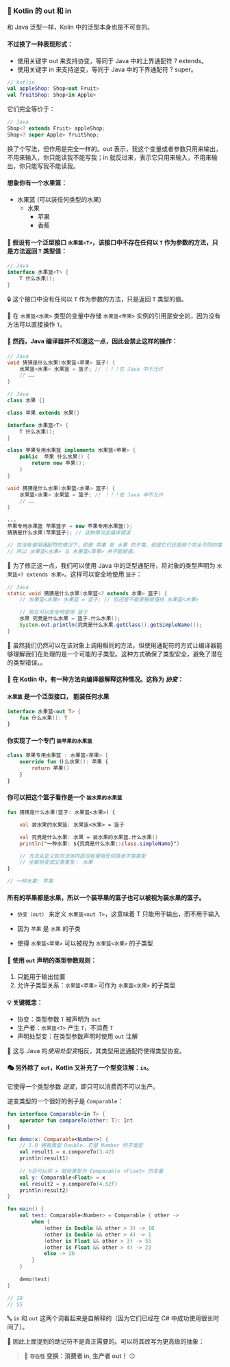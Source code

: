### 🌟 Kotlin 的 out 和 in

和 Java 泛型一样，Kolin 中的泛型本身也是不可变的。

#### 不过换了一种表现形式：

- 使用关键字 out 来支持协变，等同于 Java 中的上界通配符 ? extends。
- 使用关键字 in 来支持逆变，等同于 Java 中的下界通配符 ? super。

```kotlin
// kotlin
val appleShop: Shop<out Fruit>
val fruitShop: Shop<in Apple>
```

它们完全等价于：

```java
// Java
Shop<? extends Fruit> appleShop;
Shop<? super Apple> fruitShop;
```

换了个写法，但作用是完全一样的。out 表示，我这个变量或者参数只用来输出，不用来输入，你只能读我不能写我；in 就反过来，表示它只用来输入，不用来输出，你只能写我不能读我。

#### 想象你有一个水果篮：

- 水果篮 (可以装任何类型的水果)
  - 水果
    - 苹果
    - 香蕉


#### 🤔 假设有一个泛型接口 `水果篮<T>`，该接口中不存在任何以 `T` 作为参数的方法，只是方法返回 `T` 类型值：

```java
// Java
interface 水果篮<T> {
    T 什么水果();
}
```
🔒 这个接口中没有任何以 `T` 作为参数的方法，只是返回 `T` 类型的值。

🤔 在 `水果篮<水果>` 类型的变量中存储 `水果篮<苹果>` 实例的引用是安全的，因为没有方法可以直接操作 `T`。
 
 ####  🚫 然而，Java 编译器并不知道这一点，因此会禁止这样的操作：

```java
// Java
void 猜猜是什么水果(水果篮<苹果> 篮子) {
    水果篮<水果> 水果篮 = 篮子; // ！！！在 Java 中不允许
    // ……
}
```

```java
// Java
class 水果 {}

class 苹果 extends 水果{}

interface 水果篮<T> {
    T 什么水果();
}

class 苹果专用水果篮 implements 水果篮<苹果> {
    public  苹果 什么水果() {
        return new 苹果();
    }
}

void 猜猜是什么水果(水果篮<水果> 篮子) {
    水果篮<水果> 水果篮 = 篮子; // ！！！在 Java 中不允许
    // ……
}

... 
苹果专用水果篮 苹果篮子 = new 苹果专用水果篮();
猜猜是什么水果(苹果篮子); // 这种情况会编译错误

// 在没有使用通配符的情况下，即使 苹果 是 水果 的子类，但是它们还是两个完全不同的类型
// 所以 水果篮<水果> 与 水果篮<苹果> 并不能赋值。
```

🔧 为了修正这一点，我们可以使用 Java 中的泛型通配符，将对象的类型声明为 `水果篮<? extends 水果>`。这样可以安全地使用 `篮子`：

```java
// Java
static void 猜猜是什么水果(水果篮<? extends 水果> 篮子) {
    // 水果篮<水果> 水果篮 = 篮子; // 但还是不能直接赋值给 水果篮<水果>

    // 现在可以安全地使用 篮子
    水果 究竟是什么水果 = 篮子.什么水果();
    System.out.println(究竟是什么水果.getClass().getSimpleName());
}
```

🤖 虽然我们仍然可以在该对象上调用相同的方法，但使用通配符的方式让编译器能够理解我们在处理的是一个可能的子类型。这种方式确保了类型安全，避免了潜在的类型错误。。

#### 🌟 在 Kotlin 中，有一种方法向编译器解释这种情况。这称为 *协变*：

#### `水果篮` 是一个泛型接口， 能装任何水果

```kotlin
interface 水果篮<out T> {
    fun 什么水果(): T
}
```

#### 你实现了一个专门 `装苹果的水果篮`

```kotlin
class 苹果专用水果篮 : 水果篮<苹果> {
    override fun 什么水果(): 苹果 {
        return 苹果()
    }
}
```

#### 你可以把这个篮子看作是一个 `装水果的水果篮`

```kotlin
fun 猜猜是什么水果(篮子: 水果篮<水果>) {

    val 装水果的水果篮: 水果篮<水果> = 篮子

    val 究竟是什么水果: 水果 = 装水果的水果篮.什么水果()
    println("一种水果: ${究竟是什么水果::class.simpleName}")

    // 方法从定义到方法体内部没有使用任何具体子类类型
    // 全都协变成父类类型： 水果
}

// 一种水果: 苹果
```

#### 所有的苹果都是水果，所以一个装苹果的篮子也可以被视为装水果的篮子。

- `协变（out）` 来定义 `水果篮<out T>`，这意味着 T 只能用于输出，而不用于输入

- 因为 `苹果` 是 `水果` 的子类

- 使得 `水果篮<苹果>` 可以被视为 `水果篮<水果>` 的子类型


#### 🔑 使用 `out` 声明的类型参数规则：

1. 只能用于输出位置
2. 允许子类型关系：`水果篮<苹果>` 可作为 `水果篮<水果>` 的子类型

#### 💡 关键概念：

- 协变：类型参数 `T` 被声明为 `out`
- 生产者：`水果篮<T>` 产生 `T`，不消费 `T`
- 声明处型变：在类型参数声明时使用 `out` 注解

🔄 这与 Java 的*使用处型变*相反，其类型用途通配符使得类型协变。

#### 🎭 另外除了 `out`，Kotlin 又补充了一个型变注解：`in`。

它使得一个类型参数 *逆变*，即只可以消费而不可以生产。

逆变类型的一个很好的例子是 `Comparable`：

```kotlin
fun interface Comparable<in T> {
    operator fun compareTo(other: T): Int
}

fun demo(x: Comparable<Number>) {
    // 1.0 拥有类型 Double，它是 Number 的子类型
    val result1 = x.compareTo(3.42)
    println(result1)
    
    // h还可以将 x 赋给类型为 Comparable <Float> 的变量
    val y: Comparable<Float> = x
    val result2 = y.compareTo(4.52f)
    println(result2)
}

fun main() {
    val test: Comparable<Number> = Comparable { other ->
        when {
            (other is Double && other > 3) -> 10
            (other is Double && other > 4) -> 1
            (other is Float && other > 3) -> 55
            (other is Float && other > 4) -> 23
            else -> 20
        }
    }
    
    demo(test)
}

// 10
// 55
```

🔤 `in` 和 `out` 这两个词看起来是自解释的（因为它们已经在 C# 中成功使用很长时间了）。

🧠 因此上面提到的助记符不是真正需要的。可以将其改写为更高级的抽象：

> 🌟 **`存在性` 变换：消费者 in, 生产者 out！** 😊
